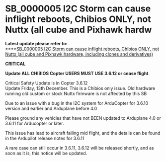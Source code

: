 # SB\_0000005 I2C Storm can cause inflight reboots, Chibios ONLY, not Nuttx (all cube and Pixhawk hardw

**Latest update please refer to:**\
****[SB\_0000005 I2C Storm can cause inflight reboots, Chibios ONLY, not Nuttx (all cube and Pixhawk hardware, including clones and derivatives)](https://discuss.cubepilot.org/t/sb-0000005-i2c-storm-can-cause-inflight-reboots-chibios-only-not-nuttx-all-cube-and-pixhawk-hardware-including-clones-and-derivatives/2419)

**CRITICAL**

**Update ALL CHIBIOS Copter USERS MUST USE 3.6.12 or cease flight**.

Critical Safety Update is in Copter 3.6.12\
Update Friday, 13th December. This is a Chibios only issue. Old hardware running old custom or stock Nuttx firmware is not affected by this SB

Due to an issue with a bug in the I2C system for ArduCopter for 3.6.10 version and earlier and Arduplane before 4.0

Please ground any vehicles that have not BEEN updated to Arduplane 4.0 or 3.6.11 for Arducopter or later.

This issue has lead to aircraft failing mid flight, and the details can be found in the Ardupilot release notes for 3.6.11

A rare case can still occur in 3.6.11, 3.6.12 will be released shortly, and as soon as it is, this notice will be updated.
